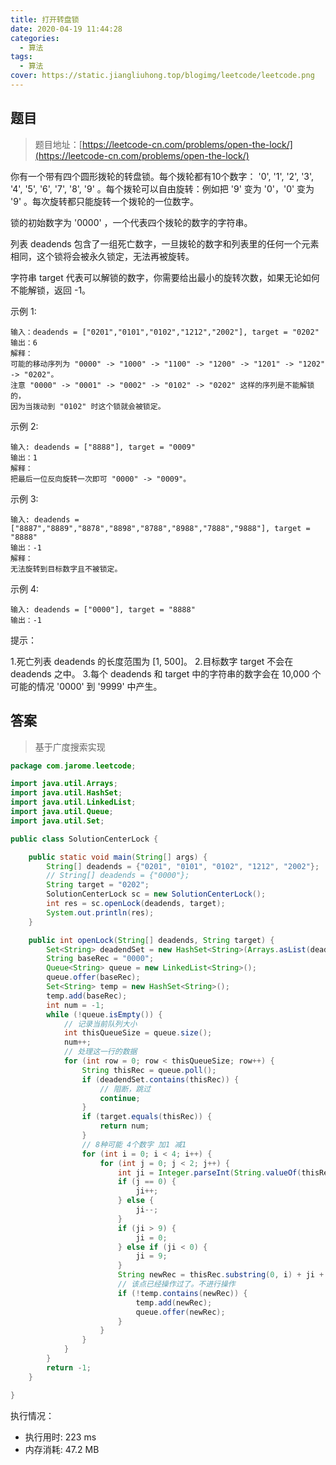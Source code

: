 ```yaml
---
title: 打开转盘锁
date: 2020-04-19 11:44:28
categories:
  - 算法
tags:
  - 算法
cover: https://static.jiangliuhong.top/blogimg/leetcode/leetcode.png
---
```


## 题目

> 题目地址：[https://leetcode-cn.com/problems/open-the-lock/](https://leetcode-cn.com/problems/open-the-lock/)

你有一个带有四个圆形拨轮的转盘锁。每个拨轮都有10个数字： '0', '1', '2', '3', '4', '5', '6', '7', '8', '9' 。每个拨轮可以自由旋转：例如把 '9' 变为  '0'，'0' 变为 '9' 。每次旋转都只能旋转一个拨轮的一位数字。

锁的初始数字为 '0000' ，一个代表四个拨轮的数字的字符串。

列表 deadends 包含了一组死亡数字，一旦拨轮的数字和列表里的任何一个元素相同，这个锁将会被永久锁定，无法再被旋转。

字符串 target 代表可以解锁的数字，你需要给出最小的旋转次数，如果无论如何不能解锁，返回 -1。

示例 1:

```
输入：deadends = ["0201","0101","0102","1212","2002"], target = "0202"
输出：6
解释：
可能的移动序列为 "0000" -> "1000" -> "1100" -> "1200" -> "1201" -> "1202" -> "0202"。
注意 "0000" -> "0001" -> "0002" -> "0102" -> "0202" 这样的序列是不能解锁的，
因为当拨动到 "0102" 时这个锁就会被锁定。
```

示例 2:

```
输入: deadends = ["8888"], target = "0009"
输出：1
解释：
把最后一位反向旋转一次即可 "0000" -> "0009"。
```

示例 3:

```
输入: deadends = ["8887","8889","8878","8898","8788","8988","7888","9888"], target = "8888"
输出：-1
解释：
无法旋转到目标数字且不被锁定。
```

示例 4:

```
输入: deadends = ["0000"], target = "8888"
输出：-1
```
提示：

1.死亡列表 deadends 的长度范围为 [1, 500]。
2.目标数字 target 不会在 deadends 之中。
3.每个 deadends 和 target 中的字符串的数字会在 10,000 个可能的情况 '0000' 到 '9999' 中产生。

## 答案

> 基于广度搜索实现

```java
package com.jarome.leetcode;

import java.util.Arrays;
import java.util.HashSet;
import java.util.LinkedList;
import java.util.Queue;
import java.util.Set;

public class SolutionCenterLock {

    public static void main(String[] args) {
        String[] deadends = {"0201", "0101", "0102", "1212", "2002"};
        // String[] deadends = {"0000"};
        String target = "0202";
        SolutionCenterLock sc = new SolutionCenterLock();
        int res = sc.openLock(deadends, target);
        System.out.println(res);
    }

    public int openLock(String[] deadends, String target) {
        Set<String> deadendSet = new HashSet<String>(Arrays.asList(deadends));
        String baseRec = "0000";
        Queue<String> queue = new LinkedList<String>();
        queue.offer(baseRec);
        Set<String> temp = new HashSet<String>();
        temp.add(baseRec);
        int num = -1;
        while (!queue.isEmpty()) {
            // 记录当前队列大小
            int thisQueueSize = queue.size();
            num++;
            // 处理这一行的数据
            for (int row = 0; row < thisQueueSize; row++) {
                String thisRec = queue.poll();
                if (deadendSet.contains(thisRec)) {
                    // 阻断，跳过
                    continue;
                }
                if (target.equals(thisRec)) {
                    return num;
                }
                // 8种可能 4个数字 加1 减1
                for (int i = 0; i < 4; i++) {
                    for (int j = 0; j < 2; j++) {
                        int ji = Integer.parseInt(String.valueOf(thisRec.charAt(i)));
                        if (j == 0) {
                            ji++;
                        } else {
                            ji--;
                        }
                        if (ji > 9) {
                            ji = 0;
                        } else if (ji < 0) {
                            ji = 9;
                        }
                        String newRec = thisRec.substring(0, i) + ji + thisRec.substring(i + 1);
                        // 该点已经操作过了。不进行操作
                        if (!temp.contains(newRec)) {
                            temp.add(newRec);
                            queue.offer(newRec);
                        }
                    }
                }
            }
        }
        return -1;
    }

}

```

执行情况：

- 执行用时: 223 ms
- 内存消耗: 47.2 MB